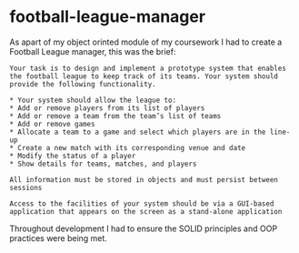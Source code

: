# football-league-manager
As apart of my object orinted module of my coursework I had to create a Football League manager, this was the brief:

```
Your task is to design and implement a prototype system that enables the football league to keep track of its teams. Your system should provide the following functionality. 

* Your system should allow the league to:
* Add or remove players from its list of players
* Add or remove a team from the team’s list of teams
* Add or remove games
* Allocate a team to a game and select which players are in the line-up
* Create a new match with its corresponding venue and date
* Modify the status of a player
* Show details for teams, matches, and players

All information must be stored in objects and must persist between sessions

Access to the facilities of your system should be via a GUI-based application that appears on the screen as a stand-alone application
```

Throughout development I had to ensure the SOLID principles and OOP practices were being met. 
